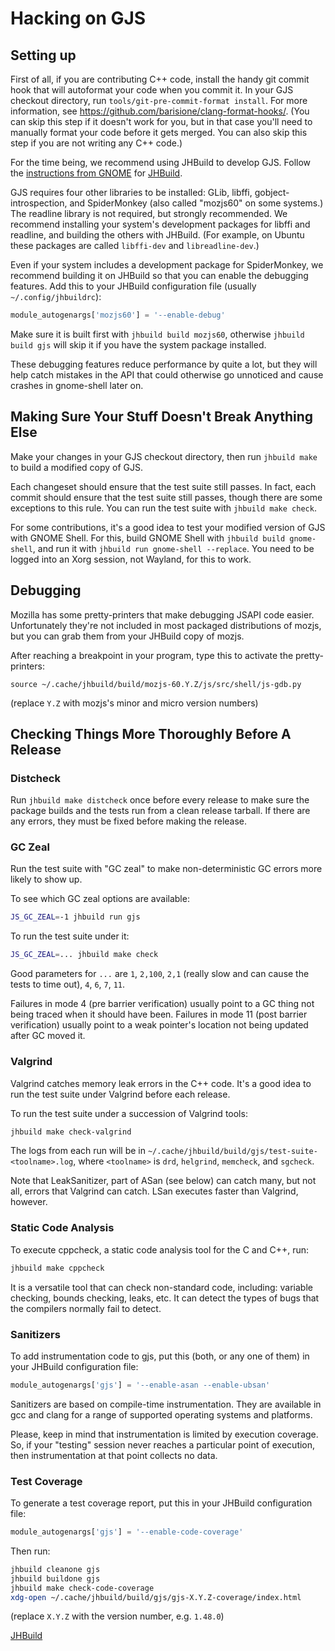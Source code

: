 # Hacking on GJS #

## Setting up ##

First of all, if you are contributing C++ code, install the handy git
commit hook that will autoformat your code when you commit it.
In your GJS checkout directory, run
`tools/git-pre-commit-format install`.
For more information, see
<https://github.com/barisione/clang-format-hooks/>.
(You can skip this step if it doesn't work for you, but in that case
you'll need to manually format your code before it gets merged.
You can also skip this step if you are not writing any C++ code.)

For the time being, we recommend using JHBuild to develop GJS.
Follow the [instructions from GNOME](https://wiki.gnome.org/HowDoI/Jhbuild) for [JHBuild](https://git.gnome.org/browse/jhbuild/).

GJS requires four other libraries to be installed: GLib, libffi,
gobject-introspection, and SpiderMonkey (also called "mozjs60" on some
systems.)
The readline library is not required, but strongly recommended.
We recommend installing your system's development packages for libffi
and readline, and building the others with JHBuild.
(For example, on Ubuntu these packages are called `libffi-dev` and
`libreadline-dev`.)

Even if your system includes a development package for SpiderMonkey, we
recommend building it on JHBuild so that you can enable the debugging
features.
Add this to your JHBuild configuration file (usually
`~/.config/jhbuildrc`):
```python
module_autogenargs['mozjs60'] = '--enable-debug'
```
Make sure it is built first with `jhbuild build mozjs60`, otherwise
`jhbuild build gjs` will skip it if you have the system package
installed.

These debugging features reduce performance by quite a lot, but they
will help catch mistakes in the API that could otherwise go unnoticed
and cause crashes in gnome-shell later on.

## Making Sure Your Stuff Doesn't Break Anything Else ##

Make your changes in your GJS checkout directory, then run
`jhbuild make` to build a modified copy of GJS.

Each changeset should ensure that the test suite still passes.
In fact, each commit should ensure that the test suite still passes,
though there are some exceptions to this rule.
You can run the test suite with `jhbuild make check`.

For some contributions, it's a good idea to test your modified version
of GJS with GNOME Shell.
For this, build GNOME Shell with `jhbuild build gnome-shell`, and run
it with `jhbuild run gnome-shell --replace`.
You need to be logged into an Xorg session, not Wayland, for this to
work.

## Debugging ##

Mozilla has some pretty-printers that make debugging JSAPI code easier.
Unfortunately they're not included in most packaged distributions of
mozjs, but you can grab them from your JHBuild copy of mozjs.

After reaching a breakpoint in your program, type this to activate the
pretty-printers:
```
source ~/.cache/jhbuild/build/mozjs-60.Y.Z/js/src/shell/js-gdb.py
```

(replace `Y.Z` with mozjs's minor and micro version numbers)

## Checking Things More Thoroughly Before A Release ##

### Distcheck ###

Run `jhbuild make distcheck` once before every release to make sure the
package builds and the tests run from a clean release tarball.
If there are any errors, they must be fixed before making the release.

### GC Zeal ###

Run the test suite with "GC zeal" to make non-deterministic GC errors
more likely to show up.

To see which GC zeal options are available:
```sh
JS_GC_ZEAL=-1 jhbuild run gjs
```

To run the test suite under it:
```sh
JS_GC_ZEAL=... jhbuild make check
```

Good parameters for `...` are `1`, `2,100`, `2,1` (really slow and can
cause the tests to time out), `4`, `6`, `7`, `11`.

Failures in mode 4 (pre barrier verification) usually point to a GC
thing not being traced when it should have been. Failures in mode 11
(post barrier verification) usually point to a weak pointer's location
not being updated after GC moved it.

### Valgrind ###

Valgrind catches memory leak errors in the C++ code.
It's a good idea to run the test suite under Valgrind before each
release.

To run the test suite under a succession of Valgrind tools:
```sh
jhbuild make check-valgrind
```

The logs from each run will be in `~/.cache/jhbuild/build/gjs/test-suite-<toolname>.log`, where `<toolname>` is `drd`, `helgrind`, `memcheck`, and `sgcheck`.

Note that LeakSanitizer, part of ASan (see below) can catch many, but
not all, errors that Valgrind can catch.
LSan executes faster than Valgrind, however.

### Static Code Analysis ###

To execute cppcheck, a static code analysis tool for the C and C++, run:
```sh
jhbuild make cppcheck
```
It is a versatile tool that can check non-standard code, including: variable 
checking, bounds checking, leaks, etc. It can detect the types of bugs that
the compilers normally fail to detect.

### Sanitizers ###

To add instrumentation code to gjs, put this (both, or any one of them) in
your JHBuild configuration file:
```python
module_autogenargs['gjs'] = '--enable-asan --enable-ubsan'
```

Sanitizers are based on compile-time instrumentation. They are available
in gcc and clang for a range of supported operating systems and
platforms.

Please, keep in mind that instrumentation is limited by execution coverage. So,
if your "testing" session never reaches a particular point of execution, then
instrumentation at that point collects no data.

### Test Coverage ###

To generate a test coverage report, put this in your JHBuild
configuration file:
```python
module_autogenargs['gjs'] = '--enable-code-coverage'
```

Then run:
```sh
jhbuild cleanone gjs
jhbuild buildone gjs
jhbuild make check-code-coverage
xdg-open ~/.cache/jhbuild/build/gjs/gjs-X.Y.Z-coverage/index.html
```

(replace `X.Y.Z` with the version number, e.g. `1.48.0`)

[JHBuild](https://wiki.gnome.org/HowDoI/Jhbuild)